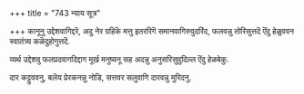 +++
title = "743 न्याय सूत्र"

+++
कानूनु उद्देशवागिद्दरॆ, अदु नेर ग्रहिकॆ मत्तु इतररिगॆ समानवागिरुवुदरिंद, फलवन्नु तोरिसुत्तदॆ ऎंदु हेळुववन स्वातंत्र्य कळॆदुहोगुत्तदॆ.

व्यर्थ उद्देशवु फलप्रदवागदिद्दाग मूर्ख मनुष्यनू सह अदन्नु अनुसरिसुवुदिल्ल ऎंदु हेळबेकु.

दार कट्टुववनु, बलॆय प्रेरकनन्नु नोडि, सत्तवर सलुवागि दारवन्नु मुरिदनु.

